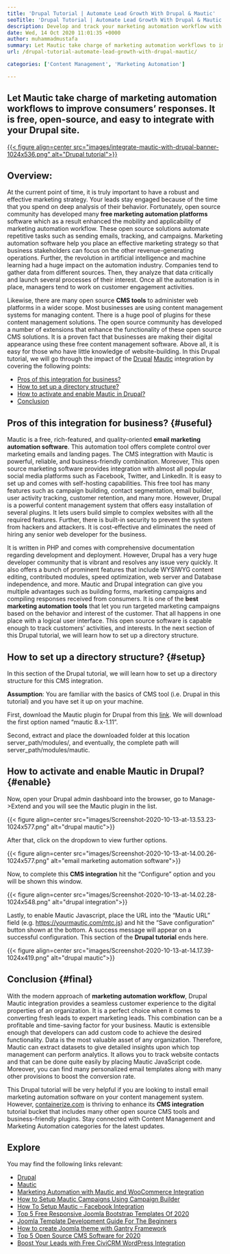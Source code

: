 ```yaml
---
title: 'Drupal Tutorial | Automate Lead Growth With Drupal & Mautic'
seoTitle: 'Drupal Tutorial | Automate Lead Growth With Drupal & Mautic'
description: Develop and track your marketing automation workflow with the help of Drupal Mautic integration. Follow this Drupal tutorial to learn the integration steps.
date: Wed, 14 Oct 2020 11:01:35 +0000
author: muhammadmustafa
summary: Let Mautic take charge of marketing automation workflows to improve consumers’ responses. It is free, open-source, and easy to integrate with your Drupal site.
url: /drupal-tutorial-automate-lead-growth-with-drupal-mautic/

categories: ['Content Management', 'Marketing Automation']

---
```

## Let Mautic take charge of marketing automation workflows to improve consumers’ responses. It is free, open-source, and easy to integrate with your Drupal site.

[{{< figure align=center src="images/integrate-mautic-with-drupal-banner-1024x536.png" alt="Drupal tutorial">}}][1] 

## Overview:

At the current point of time, it is truly important to have a robust and effective marketing strategy. Your leads stay engaged because of the time that you spend on deep analysis of their behavior. Fortunately, open source community has developed many **free marketing automation platforms** software which as a result enhanced the mobility and applicability of marketing automation workflow. These open source solutions automate repetitive tasks such as sending emails, tracking, and campaigns. Marketing automation software help you place an effective marketing strategy so that business stakeholders can focus on the other revenue-generating operations. Further, the revolution in artificial intelligence and machine learning had a huge impact on the automation industry. Companies tend to gather data from different sources. Then, they analyze that data critically and launch several processes of their interest. Once all the automation is in place, managers tend to work on customer engagement activities. 

Likewise, there are many open source **CMS tools** to administer web platforms in a wider scope. Most businesses are using content management systems for managing content. There is a huge pool of plugins for these content management solutions. The open source community has developed a number of extensions that enhance the functionality of these open source CMS solutions. It is a proven fact that businesses are making their digital appearance using these free content management software. Above all, it is easy for those who have little knowledge of website-building. In this Drupal tutorial, we will go through the impact of the [Drupal][2] [Mautic][1] integration by covering the following points:

  * [Pros of this integration for business?][3]
  * [How to set up a directory structure?][4]
  * [How to activate and enable Mautic in Drupal?][5]
  * [Conclusion][6] 

## Pros of this integration for business? {#useful}

Mautic is a free, rich-featured, and quality-oriented **email marketing automation software**. This automation tool offers complete control over marketing emails and landing pages. The CMS integrattion with Mautic is powerful, reliable, and business-friendly combination. Moreover, This open source marketing software provides integration with almost all popular social media platforms such as Facebook, Twitter, and LinkedIn. It is easy to set up and comes with self-hosting capabilities. This free tool has many features such as campaign building, contact segmentation, email builder, user activity tracking, customer retention, and many more. However, Drupal is a powerful content management system that offers easy installation of several plugins. It lets users build simple to complex websites with all the required features. Further, there is built-in security to prevent the system from hackers and attackers. It is cost-effective and eliminates the need of hiring any senior web developer for the business. 

It is written in PHP and comes with comprehensive documentation regarding development and deployment. However, Drupal has a very huge developer community that is vibrant and resolves any issue very quickly. It also offers a bunch of prominent features that include WYSIWYG content editing, contributed modules, speed optimization, web server and Database independence, and more. Mautic and Drupal integration can give you multiple advantages such as building forms, marketing campaigns and compiling responses received from consumers. It is one of the **best marketing automation tools** that let you run targeted marketing campaigns based on the behavior and interest of the customer. That all happens in one place with a logical user interface. This open source software is capable enough to track customers’ activities, and interests. In the next section of this Drupal tutorial, we will learn how to set up a directory structure.

## How to set up a directory structure? {#setup}

In this section of the Drupal tutorial, we will learn how to set up a directory structure for this CMS integration. 

**Assumption**: You are familiar with the basics of CMS tool (i.e. Drupal in this tutorial) and you have set it up on your machine. 

First, download the Mautic plugin for Drupal from this [link][7]. We will download the first option named “mautic 8.x-1.11”.

Second, extract and place the downloaded folder at this location server\_path/modules/, and eventually, the complete path will server\_path/modules/mautic. 

## How to activate and enable Mautic in Drupal? {#enable}

Now, open your Drupal admin dashboard into the browser, go to Manage->Extend and you will see the Mautic plugin in the list. 

{{< figure align=center src="images/Screenshot-2020-10-13-at-13.53.23-1024x577.png" alt="drupal mautic">}}  

After that, click on the dropdown to view further options. 

{{< figure align=center src="images/Screenshot-2020-10-13-at-14.00.26-1024x577.png" alt="email marketing automation software">}}  

Now, to complete this **CMS integration** hit the “Configure” option and you will be shown this window. 

{{< figure align=center src="images/Screenshot-2020-10-13-at-14.02.28-1024x548.png" alt="drupal integration">}}  

Lastly, to enable Mautic Javascript, place the URL into the “Mautic URL” field (e.g. https://yourmautic.com/mtc.js) and hit the “Save configuration” button shown at the bottom. A success message will appear on a successful configuration. This section of the **Drupal tutorial** ends here.

{{< figure align=center src="images/Screenshot-2020-10-13-at-14.17.39-1024x419.png" alt="drupal mautic">}}  

## Conclusion  {#final}

With the modern approach of **marketing automation workflow**, Drupal Mautic integration provides a seamless customer experience to the digital properties of an organization. It is a perfect choice when it comes to converting fresh leads to expert marketing leads. This combination can be a profitable and time-saving factor for your business. Mautic is extensible enough that developers can add custom code to achieve the desired functionality. Data is the most valuable asset of any organization. Therefore, Mautic can extract datasets to give detailed insights upon which top management can perform analytics. It allows you to track website contacts and that can be done quite easily by placing Mautic JavaScript code. Moreover, you can find many personalized email templates along with many other provisions to boost the conversion rate. 

This Drupal tutorial will be very helpful if you are looking to install email marketing automation software on your content management system. However, [containerize.com][8] is thriving to enhance its **CMS integration** tutorial bucket that includes many other open source CMS tools and business-friendly plugins. Stay connected with Content Management and Marketing Automation categories for the latest updates. 

## Explore

You may find the following links relevant:

  * [Drupal][9]
  * [Mautic][10]
  * [Marketing Automation with Mautic and WooCommerce Integration][11]
  * [How to Setup Mautic Campaigns Using Campaign Builder][12]
  * [How To Setup Mautic – Facebook Integration][13]
  * [Top 5 Free Responsive Joomla Bootstrap Templates Of 2020][14]
  * [Joomla Template Development Guide For The Beginners][15]
  * [How to create Joomla theme with Gantry Framework][16]
  * [Top 5 Open Source CMS Software for 2020][17]
  * [Boost Your Leads with Free CiviCRM WordPress Integration][18]

 [1]: https://products.containerize.com/marketing-automation/mautic
 [2]: https://products.containerize.com/content-management/drupal
 [3]: #useful
 [4]: #setup
 [5]: #enable
 [6]: #final
 [7]: https://www.drupal.org/project/mautic/releases
 [8]: https://www.containerize.com/
 [9]: https://products.containerize.com/content-management/drupal/
 [10]: https://products.containerize.com/marketing-automation/mautic/
 [11]: https://blog.containerize.com/blogging/marketing-automation-using-mautic-and-wordpress-woocommerce/

 [12]: https://blog.containerize.com/marketing-automation/how-to-setup-marketing-campaigns-using-mautic-campaign-builder/

 [13]: https://blog.containerize.com/marketing-automation/how-to-setup-mautic-facebook-integration/

 [14]: https://blog.containerize.com/content-management/top-5-best-free-responsive-joomla-templates-of-2020/

 [15]: https://blog.containerize.com/content-management/responsive-joomla-templates-tutorial/

 [16]: https://blog.containerize.com/content-management/how-to-create-joomla-theme-joomla-gantry-framework/
 [17]: https://blog.containerize.com/content-management/top-5-open-source-content-management-systems-for-2020/
 [18]: https://blog.containerize.com/blogging/civicrm-wordpress-integration-wordpress-tutorial/